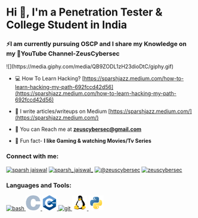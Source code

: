 <h1 align="left">Hi 👋, I'm a Penetration Tester & College Student in India</h1>
<h3 align="left">⚡I am currently pursuing OSCP and I share my Knowledge on my 🔴YouTube Channel-ZeusCybersec</h3>
![](https://media.giphy.com/media/QB9ZODL1zH23dioDtC/giphy.gif)

- 💻 How To Learn Hacking? [https://sparshjazz.medium.com/how-to-learn-hacking-my-path-692fccd42d56](https://sparshjazz.medium.com/how-to-learn-hacking-my-path-692fccd42d56)

- 📝 I write articles/writeups on Medium [https://sparshjazz.medium.com/](https://sparshjazz.medium.com/)

- 📣 You can Reach me at **zeuscybersec@gmail.com**

- 💙 Fun fact- **I like Gaming & watching Movies/Tv Series**

<h3 align="left">Connect with me:</h3>
<p align="left">
<a href="https://linkedin.com/in/sparsh jaiswal" target="blank"><img align="center" src="https://raw.githubusercontent.com/rahuldkjain/github-profile-readme-generator/neutral-icons/src/images/icons/Social/linked-in-alt.svg" alt="sparsh jaiswal" height="30" width="40" /></a>
<a href="https://instagram.com/sparsh_jaiswal_" target="blank"><img align="center" src="https://raw.githubusercontent.com/rahuldkjain/github-profile-readme-generator/neutral-icons/src/images/icons/Social/instagram.svg" alt="sparsh_jaiswal_" height="30" width="40" /></a>
<a href="https://medium.com/@zeuscybersec" target="blank"><img align="center" src="https://raw.githubusercontent.com/rahuldkjain/github-profile-readme-generator/neutral-icons/src/images/icons/Social/medium.svg" alt="@zeuscybersec" height="30" width="40" /></a>
<a href="https://www.youtube.com/c/zeuscybersec" target="blank"><img align="center" src="https://raw.githubusercontent.com/rahuldkjain/github-profile-readme-generator/neutral-icons/src/images/icons/Social/youtube.svg" alt="zeuscybersec" height="30" width="40" /></a>
</p>

<h3 align="left">Languages and Tools:</h3>
<p align="left"> <a href="https://www.gnu.org/software/bash/" target="_blank"> <img src="https://www.vectorlogo.zone/logos/gnu_bash/gnu_bash-icon.svg" alt="bash" width="40" height="40"/> </a> <a href="https://www.cprogramming.com/" target="_blank"> <img src="https://raw.githubusercontent.com/devicons/devicon/master/icons/c/c-original.svg" alt="c" width="40" height="40"/> </a> <a href="https://www.w3schools.com/cpp/" target="_blank"> <img src="https://raw.githubusercontent.com/devicons/devicon/master/icons/cplusplus/cplusplus-original.svg" alt="cplusplus" width="40" height="40"/> </a> <a href="https://git-scm.com/" target="_blank"> <img src="https://www.vectorlogo.zone/logos/git-scm/git-scm-icon.svg" alt="git" width="40" height="40"/> </a> <a href="https://www.linux.org/" target="_blank"> <img src="https://raw.githubusercontent.com/devicons/devicon/master/icons/linux/linux-original.svg" alt="linux" width="40" height="40"/> </a> <a href="https://www.python.org" target="_blank"> <img src="https://raw.githubusercontent.com/devicons/devicon/master/icons/python/python-original.svg" alt="python" width="40" height="40"/> </a> </p>
